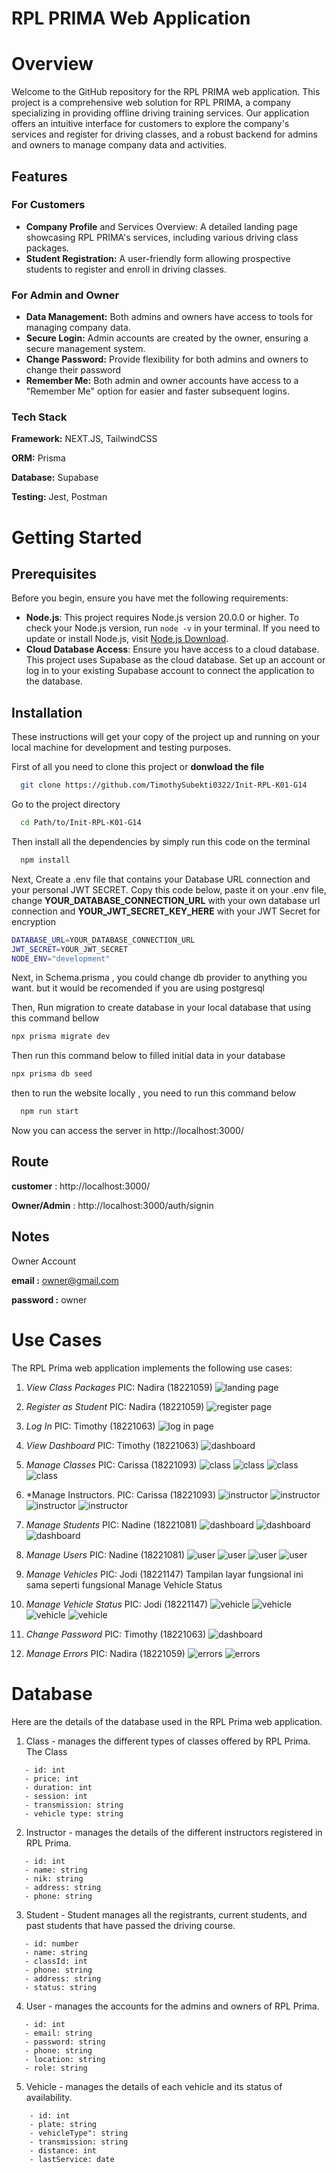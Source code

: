 # RPL PRIMA Web Application

# Overview

Welcome to the GitHub repository for the RPL PRIMA web application. This project is a comprehensive web solution for RPL PRIMA, a company specializing in providing offline driving training services. Our application offers an intuitive interface for customers to explore the company's services and register for driving classes, and a robust backend for admins and owners to manage company data and activities.

## Features

### For Customers

- **Company Profile** and Services Overview: A detailed landing page showcasing RPL PRIMA's services, including various driving class packages.
- **Student Registration:** A user-friendly form allowing prospective students to register and enroll in driving classes.

### For Admin and Owner

- **Data Management:** Both admins and owners have access to tools for managing company data.
- **Secure Login:** Admin accounts are created by the owner, ensuring a secure management system.
- **Change Password:** Provide flexibility for both admins and owners to change their password
- **Remember Me:** Both admin and owner accounts have access to a "Remember Me" option for easier and faster subsequent logins.

### Tech Stack

**Framework:** NEXT.JS, TailwindCSS

**ORM:** Prisma

**Database:** Supabase

**Testing:** Jest, Postman

# Getting Started

## Prerequisites

Before you begin, ensure you have met the following requirements:

- **Node.js**: This project requires Node.js version 20.0.0 or higher. To check your Node.js version, run `node -v` in your terminal. If you need to update or install Node.js, visit [Node.js Download](https://nodejs.org/en/download/).
- **Cloud Database Access**: Ensure you have access to a cloud database. This project uses Supabase as the cloud database. Set up an account or log in to your existing Supabase account to connect the application to the database.

## Installation

These instructions will get your copy of the project up and running on your local machine for development and testing purposes.

First of all you need to clone this project or **donwload the file**

```bash
  git clone https://github.com/TimothySubekti0322/Init-RPL-K01-G14
```

Go to the project directory

```bash
  cd Path/to/Init-RPL-K01-G14
```

Then install all the dependencies by simply run this code on the terminal

```bash
  npm install
```

Next, Create a .env file that contains your Database URL connection and your personal JWT SECRET. Copy this code below, paste it on your .env file, change **YOUR_DATABASE_CONNECTION_URL** with your own database url connection and **YOUR_JWT_SECRET_KEY_HERE** with your JWT Secret for encryption

```bash
DATABASE_URL=YOUR_DATABASE_CONNECTION_URL
JWT_SECRET=YOUR_JWT_SECRET
NODE_ENV="development"
```

Next, in Schema.prisma , you could change db provider to anything you want. but it would be recomended if you are using postgresql

Then, Run migration to create database in your local database that using this command bellow

```bash
npx prisma migrate dev
```

Then run this command below to filled initial data in your database

```bash
npx prisma db seed
```

then to run the website locally , you need to run this command below

```bash
  npm run start
```

Now you can access the server in http://localhost:3000/

## Route

**customer** : http://localhost:3000/

**Owner/Admin** : http://localhost:3000/auth/signin

## Notes

Owner Account

**email :** owner@gmail.com

**password :** owner




# Use Cases
The RPL Prima web application implements the following use cases:
1. *View Class Packages* PIC: Nadira (18221059)
  ![landing page](doc/layout/1.1.jpg)

2. *Register as Student* PIC: Nadira (18221059)
  ![register page](doc/layout/1.2.jpg)

3. *Log In* PIC: Timothy (18221063)
  ![log in page](doc/layout/2.1.jpg)

4. *View Dashboard* PIC: Timothy (18221063)
  ![dashboard](doc/layout/2.0.jpg)
   
5. *Manage Classes* PIC: Carissa (18221093)
    ![class](doc/layout/2.2.1.jpg)
    ![class](doc/layout/2.2.2.jpg)
    ![class](doc/layout/2.2.3.jpg)
    ![class](doc/layout/2.2.4.jpg)
   
6. *Manage Instructors. PIC: Carissa (18221093)
    ![instructor](doc/layout/2.3.1.jpg)
    ![instructor](doc/layout/2.3.2.jpg)
    ![instructor](doc/layout/2.3.3.jpg)
    ![instructor](doc/layout/2.3.4.jpg)
    
7. *Manage Students* PIC: Nadine (18221081)
    ![dashboard](doc/layout/2.4.1.jpg)
    ![dashboard](doc/layout/2.4.2.jpg)
    ![dashboard](doc/layout/2.4.3.jpg)

5. *Manage Users* PIC: Nadine (18221081)
   ![user](doc/layout/2.5.1.jpg)
   ![user](doc/layout/2.5.2.jpg)
   ![user](doc/layout/2.5.3.jpg)
   ![user](doc/layout/2.5.4.jpg)

9. *Manage Vehicles* PIC: Jodi (18221147)
Tampilan layar fungsional ini sama seperti fungsional Manage Vehicle Status

10. *Manage Vehicle Status* PIC: Jodi (18221147)
    ![vehicle](doc/layout/2.6.1.jpg)
    ![vehicle](doc/layout/2.6.2.jpg)
    ![vehicle](doc/layout/2.6.3.jpg)
    ![vehicle](doc/layout/2.6.4.jpg)
    
11. *Change Password* PIC: Timothy (18221063)
    ![dashboard](doc/layout/2.7.jpg)

12. *Manage Errors* PIC: Nadira (18221059)
    ![errors](doc/layout/3.1.jpg)
    ![errors](doc/layout/3.2.jpg)

    


# Database
Here are the details of the database used in the RPL Prima web application.
1. Class - manages the different types of classes offered by RPL Prima. The Class
```
   - id: int
   - price: int
   - duration: int
   - session: int
   - transmission: string
   - vehicle type: string
```
2. Instructor - manages the details of the different instructors registered in RPL Prima.
```
   - id: int
   - name: string
   - nik: string
   - address: string
   - phone: string
```
3. Student - Student manages all the registrants, current students, and past students that have passed the driving course.
```
   - id: number
   - name: string
   - classId: int
   - phone: string
   - address: string
   - status: string
```
4. User - manages the accounts for the admins and owners of RPL Prima.
```
   - id: int
   - email: string
   - password: string
   - phone: string
   - location: string
   - role: string
```
5. Vehicle - manages the details of each vehicle and its status of availability.
```
    - id: int
    - plate: string
    - vehicleType": string
    - transmission: string
    - distance: int
    - lastService: date
```
